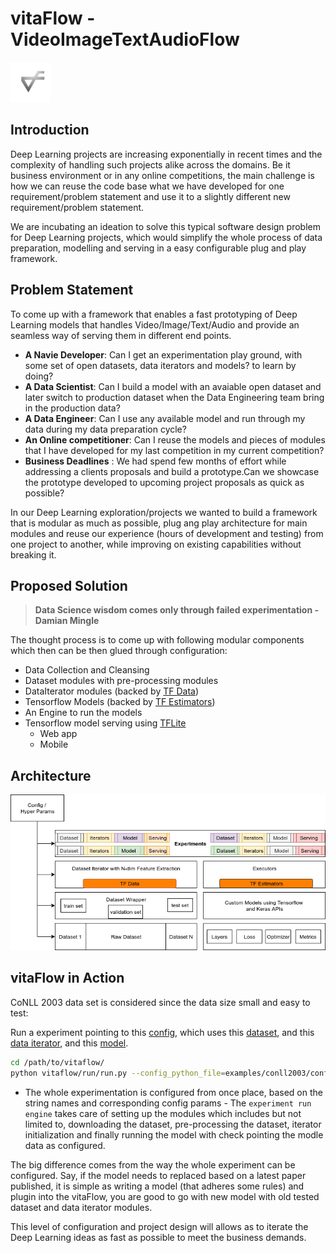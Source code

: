 

# vitaFlow - VideoImageTextAudioFlow
 ![](../../vitaflow-icon.png)
 
## Introduction

Deep Learning projects are increasing exponentially in recent times and the complexity of handling such projects alike across the domains. Be it business environment or in any online competitions, the main challenge is how we can reuse the code base what we have developed for one requirement/problem statement and use it to a slightly different new requirement/problem statement. 

We are incubating an ideation to solve this typical software design problem for Deep Learning projects, which would simplify the whole process of data preparation, modelling and serving in a easy configurable plug and play framework.

## Problem Statement

To come up with a framework that enables a fast prototyping of Deep Learning models that handles Video/Image/Text/Audio and provide an seamless way of serving them in different end points.

- **A Navie Developer**: Can I get an experimentation play ground, with some set of open datasets, data iterators and models? to learn by doing?
- **A Data Scientist**: Can I build a model with an avaiable open dataset and later switch to production dataset when the Data Engineering team bring in the production data?
- **A Data Engineer**: Can I use any available model and run through my data during my data preparation cycle?
- **An Online competitioner**: Can I reuse the models and pieces of modules that I have developed for my last competition in my current competition? 
- **Business Deadlines** : We had spend few months of effort while addressing a clients proposals and build a prototype.Can we showcase the prototype developed to upcoming project proposals as quick as possible? 

In our Deep Learning exploration/projects we wanted to build a framework that is modular as much as possible, plug ang play architecture for main modules and reuse our experience (hours of development and testing) from one project to another, while improving on existing capabilities without breaking it.  
 
## Proposed Solution

> **Data Science wisdom comes only through failed experimentation - Damian Mingle**

The thought process is to come up with following modular components which then can be then glued through
configuration:

 - Data Collection and Cleansing
 - Dataset modules with pre-processing modules
 - DataIterator modules (backed by [TF Data](https://www.tensorflow.org/guide/datasets))
 - Tensorflow Models (backed by [TF Estimators](https://www.tensorflow.org/guide/estimators))
 - An Engine to run the models
 - Tensorflow model serving using [TFLite](https://www.tensorflow.org/lite/)
    - Web app
    - Mobile

## Architecture

![](../../docs/images/vitaflow_stack.png)

## vitaFlow in Action

CoNLL 2003 data set is considered since the data size small and easy to test:

Run a experiment pointing to this [config](examples/conll2003/config.py),
which uses this [dataset](https://imaginea.github.io/vitaFlow/build/html/api/data/text/conll/conll_2003_dataset.html),
and this [data iterator](https://imaginea.github.io/vitaFlow/build/html/api/data/text/iterators/conll_csv_in_memory.html),
and this [model](https://imaginea.github.io/vitaFlow/build/html/api/models/text/seq2seq/bilstm_crf.html).

``` bash
cd /path/to/vitaflow/
python vitaflow/run/run.py --config_python_file=examples/conll2003/config.py
```

- The whole experimentation is configured from once place, based on the string names and corresponding config params - The `experiment run engine` takes care of setting up the modules which includes but not limited to, downloading the dataset, pre-processing the dataset, iterator initialization and finally running the model with check pointing the modle data as configured.

The big difference comes from the way the whole experiment can be configured. Say, if the model needs to replaced based on a latest paper published, it is simple as writing a model (that adheres some rules) and plugin into the vitaFlow, you are good to go with new model with old tested dataset and data iterator modules.

This level of configuration and project design will allows as to iterate the Deep Learning ideas as fast as possible to meet the business demands.
